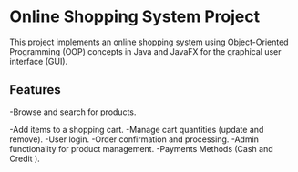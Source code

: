 # Online Shopping System Project
This project implements an online shopping system using Object-Oriented Programming (OOP) concepts in Java and JavaFX for the graphical user interface (GUI).
## Features
-Browse and search for products.  

-Add items to a shopping cart.
-Manage cart quantities (update and remove).
-User login.
-Order confirmation and processing.
-Admin functionality for product management.
-Payments Methods (Cash and Credit ).

